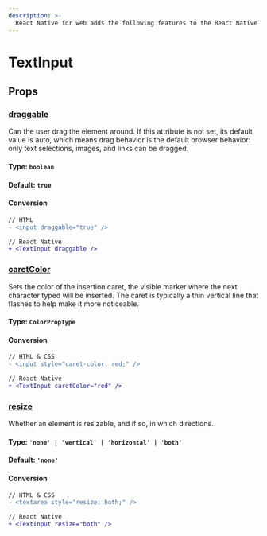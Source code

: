 ```yaml
---
description: >-
  React Native for web adds the following features to the React Native <TextInput /> element.
---
```


# TextInput

## Props

### [draggable](https://developer.mozilla.org/en-US/docs/Web/HTML/Global_attributes/draggable)

Can the user drag the element around. If this attribute is not set, its default value is auto, which means drag behavior is the default browser behavior: only text selections, images, and links can be dragged.

#### **Type:** `boolean`

#### **Default:** `true`

#### Conversion

```diff
// HTML
- <input draggable="true" />

// React Native
+ <TextInput draggable />
```

### [caretColor](https://developer.mozilla.org/en-US/docs/Web/CSS/caret-color)

Sets the color of the insertion caret, the visible marker where the next character typed will be inserted. The caret is typically a thin vertical line that flashes to help make it more noticeable.

#### **Type:** `ColorPropType`

#### Conversion

```diff
// HTML & CSS
- <input style="caret-color: red;" />

// React Native
+ <TextInput caretColor="red" />
```

### [resize](https://developer.mozilla.org/en-US/docs/Web/CSS/resize)

Whether an element is resizable, and if so, in which directions.

#### **Type:** `'none' | 'vertical' | 'horizontal' | 'both'`

#### **Default:** `'none'`

#### Conversion

```diff
// HTML & CSS
- <textarea style="resize: both;" />

// React Native
+ <TextInput resize="both" />
```
